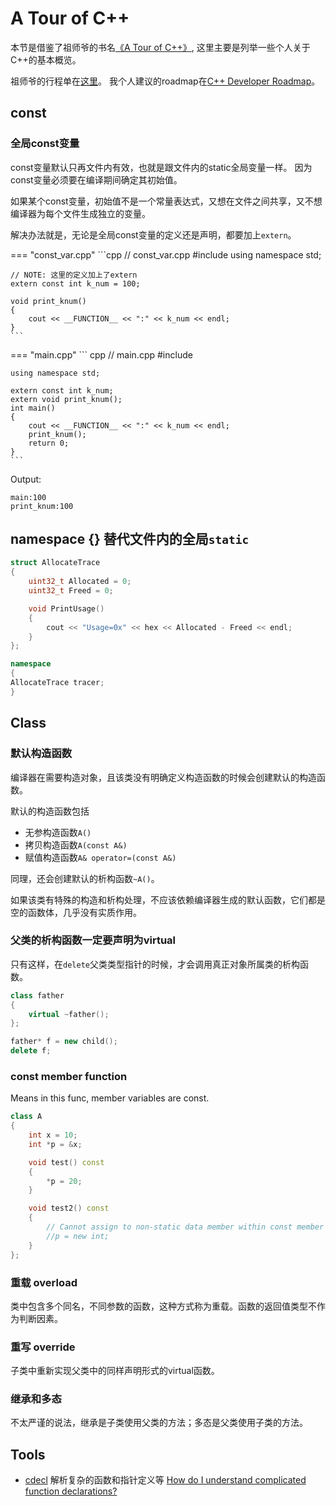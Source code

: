 
# A Tour of C++

本节是借鉴了祖师爷的书名[《A Tour of C++》](https://stroustrup.com/tour3.html), 这里主要是列举一些个人关于C++的基本概览。

祖师爷的行程单在[这里](https://stroustrup.com/tour3toc.pdf)。
我个人建议的roadmap在[C++ Developer Roadmap](https://roadmap.sh/cpp)。

## const

### 全局const变量

const变量默认只再文件内有效，也就是跟文件内的static全局变量一样。
因为const变量必须要在编译期间确定其初始值。

如果某个const变量，初始值不是一个常量表达式，又想在文件之间共享，又不想编译器为每个文件生成独立的变量。

解决办法就是，无论是全局const变量的定义还是声明，都要加上`extern`。

=== "const_var.cpp"
    ```cpp
    // const_var.cpp
    #include <iostream>
    using namespace std;

    // NOTE: 这里的定义加上了extern
    extern const int k_num = 100;

    void print_knum()
    {
        cout << __FUNCTION__ << ":" << k_num << endl;
    }
    ```

=== "main.cpp"
    ``` cpp
    // main.cpp
    #include <iostream>

    using namespace std;

    extern const int k_num;
    extern void print_knum();
    int main()
    {
        cout << __FUNCTION__ << ":" << k_num << endl;
        print_knum();
        return 0;
    }
    ```

Output:

``` shell
main:100
print_knum:100
```

## namespace {} 替代文件内的全局`static`

``` c++
struct AllocateTrace
{
    uint32_t Allocated = 0;
    uint32_t Freed = 0;

    void PrintUsage()
    {
        cout << "Usage=0x" << hex << Allocated - Freed << endl;
    }
};

namespace
{
AllocateTrace tracer;
}
```

## Class

### 默认构造函数

编译器在需要构造对象，且该类没有明确定义构造函数的时候会创建默认的构造函数。

默认的构造函数包括

- 无参构造函数`A()`
- 拷贝构造函数`A(const A&)`
- 赋值构造函数`A& operator=(const A&)`

同理，还会创建默认的析构函数`~A()`。

如果该类有特殊的构造和析构处理，不应该依赖编译器生成的默认函数，它们都是空的函数体，几乎没有实质作用。

### 父类的析构函数一定要声明为virtual

只有这样，在`delete`父类类型指针的时候，才会调用真正对象所属类的析构函数。

``` c++
class father 
{
    virtual ~father();
};

father* f = new child();
delete f;
```

### const member function

Means in this func, member variables are const.

``` c++
class A
{
    int x = 10;
    int *p = &x;

    void test() const
    {
        *p = 20;
    }

    void test2() const
    {
        // Cannot assign to non-static data member within const member function 'test2'
        //p = new int;
    }
};
```

### 重载 overload

类中包含多个同名，不同参数的函数，这种方式称为重载。函数的返回值类型不作为判断因素。

### 重写 override

子类中重新实现父类中的同样声明形式的virtual函数。

### 继承和多态

不太严谨的说法，继承是子类使用父类的方法；多态是父类使用子类的方法。

## Tools

- [cdecl](https://cdecl.org/)
  解析复杂的函数和指针定义等
  [How do I understand complicated function declarations?](https://stackoverflow.com/a/2663377)

